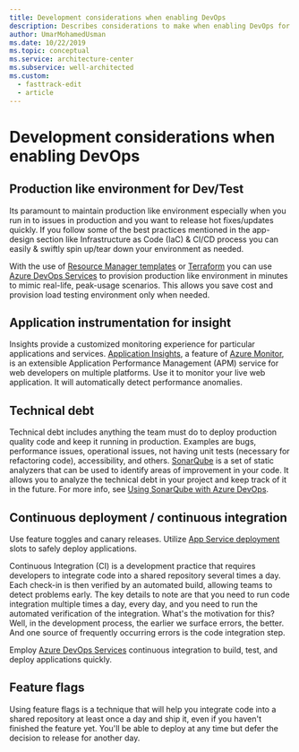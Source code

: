 ```yaml
---
title: Development considerations when enabling DevOps
description: Describes considerations to make when enabling DevOps for your workload.
author: UmarMohamedUsman
ms.date: 10/22/2019
ms.topic: conceptual
ms.service: architecture-center
ms.subservice: well-architected
ms.custom:
  - fasttrack-edit
  - article
---
```


# Development considerations when enabling DevOps

## Production like environment for Dev/Test

Its paramount to maintain production like environment especially when you run in to issues in production and you want to release hot fixes/updates quickly. If you follow some of the best practices mentioned in the app-design section like Infrastructure as Code (IaC) & CI/CD process you can easily & swiftly spin up/tear down your environment as needed.  

With the use of [Resource Manager templates](/azure/azure-resource-manager/template-deployment-overview) or [Terraform](/azure/virtual-machines/windows/infrastructure-automation#terraform) you can use [Azure DevOps Services](/azure/virtual-machines/windows/infrastructure-automation#azure-devops-services) to provision production like environment in minutes to mimic real-life, peak-usage scenarios. This allows you save cost and provision load testing environment only when needed.

## Application instrumentation for insight

Insights provide a customized monitoring experience for particular applications and services. [Application Insights](/azure/azure-monitor/app/app-insights-overview), a feature of [Azure Monitor](/azure/azure-monitor/overview), is an extensible Application Performance Management (APM) service for web developers on multiple platforms. Use it to monitor your live web application. It will automatically detect performance anomalies.

## Technical debt

Technical debt includes anything the team must do to deploy production quality code and keep it running in production. Examples are bugs, performance issues, operational issues, not having unit tests (necessary for refactoring code), accessibility, and others. [SonarQube](https://www.sonarqube.org/) is a set of static analyzers that can be used to identify areas of improvement in your code. It allows you to analyze the technical debt in your project and keep track of it in the future.
For more info, see [Using SonarQube with Azure DevOps](/azure/devops/java/sonarqube?view=azure-devops).

## Continuous deployment / continuous integration

Use feature toggles and canary releases. Utilize [App Service deployment](/azure/app-service/deploy-staging-slots) slots to safely deploy applications.

Continuous Integration (CI) is a development practice that requires developers to integrate code into a shared repository several times a day. Each check-in is then verified by an automated build, allowing teams to detect problems early. The key details to note are that you need to run code integration multiple times a day, every day, and you need to run the automated verification of the integration. What's the motivation for this? Well, in the development process, the earlier we surface errors, the better. And one source of frequently occurring errors is the code integration step.

Employ [Azure DevOps Services](/azure/virtual-machines/windows/infrastructure-automation#azure-devops-services) continuous integration to build, test, and deploy applications quickly.

## Feature flags

Using feature flags is a technique that will help you integrate code into a shared repository at least once a day and ship it, even if you haven't finished the feature yet. You'll be able to deploy at any time but defer the decision to release for another day.